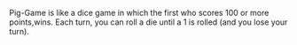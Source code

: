 Pig-Game is like a dice game in which the first who scores 100 or more points,wins. Each turn, you can roll a die until a 1 is rolled (and you lose your turn).
